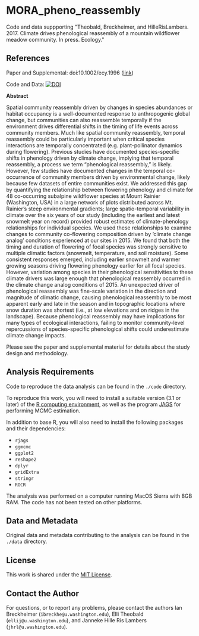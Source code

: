 # MORA_pheno_reassembly
Code and data suppporting "Theobald, Breckheimer, and HilleRisLambers. 2017. Climate drives phenological reassembly of a mountain wildflower meadow community. In press. Ecology." 

## References
Paper and Supplemental: doi:10.1002/ecy.1996 ([link](http://onlinelibrary.wiley.com/doi/10.1002/ecy.1996/full))

Code and Data: [![DOI](https://zenodo.org/badge/105659951.svg)](https://zenodo.org/badge/latestdoi/105659951)

**Abstract**

Spatial community reassembly driven by changes in species abundances or habitat occupancy is a well-documented response to anthropogenic global change, but communities can also reassemble temporally if the environment drives differential shifts in the timing of life events across community members. Much like spatial community reassembly, temporal reassembly could be particularly important when critical species interactions are temporally concentrated (e.g. plant-pollinator dynamics during flowering). Previous studies have documented species-specific shifts in phenology driven by climate change, implying that temporal reassembly, a process we term “phenological reassembly,” is likely. However, few studies have documented changes in the temporal co-occurrence of community members driven by environmental change, likely because few datasets of entire communities exist. We addressed this gap by quantifying the relationship between flowering phenology and climate for 48 co-occurring subalpine wildflower species at Mount Rainier (Washington, USA) in a large network of plots distributed across Mt. Rainier’s steep environmental gradients; large spatio-temporal variability in climate over the six years of our study (including the earliest and latest snowmelt year on record) provided robust estimates of climate-phenology relationships for individual species. We used these relationships to examine changes to community co-flowering composition driven by ‘climate change analog’ conditions experienced at our sites in 2015. We found that both the timing and duration of flowering of focal species was strongly sensitive to multiple climatic factors (snowmelt, temperature, and soil moisture). Some consistent responses emerged, including earlier snowmelt and warmer growing seasons driving flowering phenology earlier for all focal species. However, variation among species in their phenological sensitivities to these climate drivers was large enough that phenological reassembly occurred in the climate change analog conditions of 2015. An unexpected driver of phenological reassembly was fine-scale variation in the direction and magnitude of climatic change, causing phenological reassembly to be most apparent early and late in the season and in topographic locations where snow duration was shortest (i.e., at low elevations and on ridges in the landscape). Because phenological reassembly may have implications for many types of ecological interactions, failing to monitor community-level repercussions of species-specific phenological shifts could underestimate climate change impacts.

Please see the paper and supplemental material for details about the study design and methodology.

## Analysis Requirements

Code to reproduce the data analysis can be found in the `./code` directory.

To reproduce this work, you will need to install a suitable version (3.1 or later) of the [R computing environment](https://cran.r-project.org/), as well as the program [JAGS](http://mcmc-jags.sourceforge.net/) for performing MCMC estimation.

In addition to base R, you will also need to install the following packages and their dependencies:
* `rjags`
* `ggmcmc`
* `ggplot2`
* `reshape2`
* `dplyr`
* `gridExtra`
* `stringr`
* `ROCR`

The analysis was performed on a computer running MacOS Sierra with 8GB RAM. The code has not been tested on other platforms.

## Data and Metadata

Original data and metadata contributing to the analysis can be found in the `./data` directory.

## License

This work is shared under the [MIT License](https://www.tldrlegal.com/l/mit).

## Contact the Author

For questions, or to report any problems, please contact the authors Ian Breckheimer (`ibreckhe@u.washington.edu`), Elli Theobald (`ellij@u.washington.edu`), and Janneke Hille Ris Lambers (`jhrl@u.washington.edu`).


